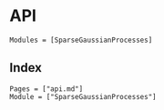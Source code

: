 # API

```@autodocs
Modules = [SparseGaussianProcesses]
```

## Index

```@index
Pages = ["api.md"]
Module = ["SparseGaussianProcesses"]
```